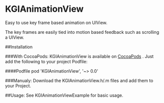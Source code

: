 KGIAnimationView
================

Easy to use key frame based animation on UIView.  

The key frames are easily tied into motion based feedback such as scrolling a UIView.

##Installation

###With CocoaPods:
KGIAnimationView is available on [CocoaPods](http://cocoapods.org) . Just add the following to your project Podfile:

####Podfile
	pod 'KGIAnimationView', '~> 0.0'
	
	
###Manualy:
Download the KGIAnimationView.h/.m files and add them to your Project.

##Usage:
See KGIAnimationViewExample for basic usage.
